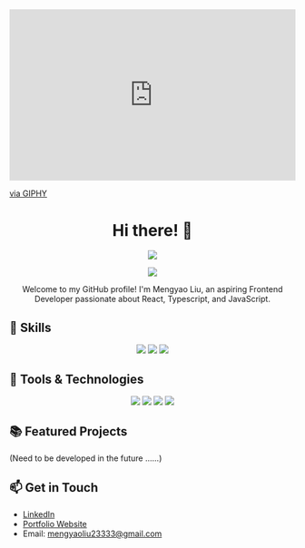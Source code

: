 <div style="width:100%;height:0;padding-bottom:60%;position:relative;"><iframe src="https://giphy.com/embed/sITRGriEEEnL2" width="100%" height="100%" style="position:absolute" frameBorder="0" class="giphy-embed" allowFullScreen></iframe></div><p><a href="https://giphy.com/gifs/drake-three-watchloudwatchloud-sITRGriEEEnL2">via GIPHY</a></p>

<h1 align="center">Hi there! 👋</h1>
<p align="center">
  <a href="https://github.com/LynetteLiu2333">
    <img src="https://img.shields.io/badge/GitHub-@LynetteLiu2333-blue?style=flat-square&logo=github">
  </a>
</p>
<p align="center">
  <a href="mailto:mengyaoliu23333@gmail.com">
    <img src="https://img.shields.io/badge/Email-mengyaoliu23333%40gmail.com-%23C25D7F?style=flat-square&logo=gmail">
  </a>
</p>

<p align="center">Welcome to my GitHub profile! I'm Mengyao Liu, an aspiring Frontend Developer passionate about React, Typescript, and JavaScript.</p>

## 🚀 Skills

<p align="center">
  <img src="https://img.shields.io/badge/Code-React-%2361DAFB?style=flat-square&logo=react">
  <img src="https://img.shields.io/badge/Code-Tailwind_CSS-%2338B2AC?style=flat-square&logo=tailwind-css">
  <img src="https://img.shields.io/badge/Code-JavaScript-%23F7DF1E?style=flat-square&logo=javascript">
</p>

## 🔧 Tools & Technologies

<p align="center">
  <img src="https://img.shields.io/badge/Code-HTML5-%23E34F26?style=flat-square&logo=html5">
  <img src="https://img.shields.io/badge/Code-CSS3-%231572B6?style=flat-square&logo=css3">
  <img src="https://img.shields.io/badge/Tools-Git-%23F05032?style=flat-square&logo=git">
  <img src="https://img.shields.io/badge/Tools-Visual_Studio_Code-%23007ACC?style=flat-square&logo=visual-studio-code">
</p>

## 📚 Featured Projects

(Need to be developed in the future ......)

## 📫 Get in Touch

- [LinkedIn](xxx)
- [Portfolio Website](xxx)
- Email: <mengyaoliu23333@gmail.com>
